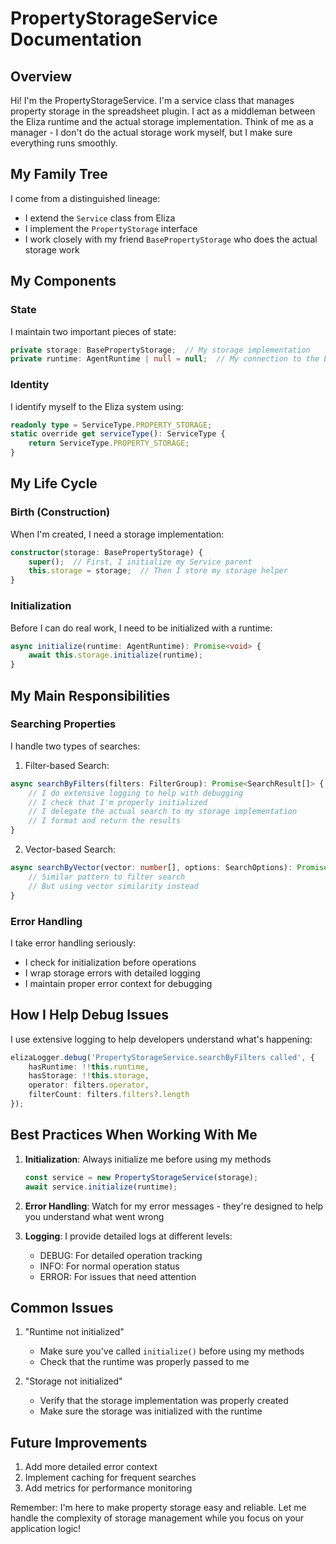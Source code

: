 # PropertyStorageService Documentation

## Overview

Hi! I'm the PropertyStorageService. I'm a service class that manages property storage in the spreadsheet plugin. I act as a middleman between the Eliza runtime and the actual storage implementation. Think of me as a manager - I don't do the actual storage work myself, but I make sure everything runs smoothly.

## My Family Tree

I come from a distinguished lineage:
- I extend the `Service` class from Eliza
- I implement the `PropertyStorage` interface
- I work closely with my friend `BasePropertyStorage` who does the actual storage work

## My Components

### State
I maintain two important pieces of state:
```typescript
private storage: BasePropertyStorage;  // My storage implementation
private runtime: AgentRuntime | null = null;  // My connection to the Eliza runtime
```

### Identity
I identify myself to the Eliza system using:
```typescript
readonly type = ServiceType.PROPERTY_STORAGE;
static override get serviceType(): ServiceType {
    return ServiceType.PROPERTY_STORAGE;
}
```

## My Life Cycle

### Birth (Construction)
When I'm created, I need a storage implementation:
```typescript
constructor(storage: BasePropertyStorage) {
    super();  // First, I initialize my Service parent
    this.storage = storage;  // Then I store my storage helper
}
```

### Initialization
Before I can do real work, I need to be initialized with a runtime:
```typescript
async initialize(runtime: AgentRuntime): Promise<void> {
    await this.storage.initialize(runtime);
}
```

## My Main Responsibilities

### Searching Properties
I handle two types of searches:

1. Filter-based Search:
```typescript
async searchByFilters(filters: FilterGroup): Promise<SearchResult[]> {
    // I do extensive logging to help with debugging
    // I check that I'm properly initialized
    // I delegate the actual search to my storage implementation
    // I format and return the results
}
```

2. Vector-based Search:
```typescript
async searchByVector(vector: number[], options: SearchOptions): Promise<SearchResult[]> {
    // Similar pattern to filter search
    // But using vector similarity instead
}
```

### Error Handling
I take error handling seriously:
- I check for initialization before operations
- I wrap storage errors with detailed logging
- I maintain proper error context for debugging

## How I Help Debug Issues

I use extensive logging to help developers understand what's happening:
```typescript
elizaLogger.debug('PropertyStorageService.searchByFilters called', {
    hasRuntime: !!this.runtime,
    hasStorage: !!this.storage,
    operator: filters.operator,
    filterCount: filters.filters?.length
});
```

## Best Practices When Working With Me

1. **Initialization**: Always initialize me before using my methods
   ```typescript
   const service = new PropertyStorageService(storage);
   await service.initialize(runtime);
   ```

2. **Error Handling**: Watch for my error messages - they're designed to help you understand what went wrong

3. **Logging**: I provide detailed logs at different levels:
   - DEBUG: For detailed operation tracking
   - INFO: For normal operation status
   - ERROR: For issues that need attention

## Common Issues

1. "Runtime not initialized"
   - Make sure you've called `initialize()` before using my methods
   - Check that the runtime was properly passed to me

2. "Storage not initialized"
   - Verify that the storage implementation was properly created
   - Make sure the storage was initialized with the runtime

## Future Improvements

1. Add more detailed error context
2. Implement caching for frequent searches
3. Add metrics for performance monitoring

Remember: I'm here to make property storage easy and reliable. Let me handle the complexity of storage management while you focus on your application logic!
